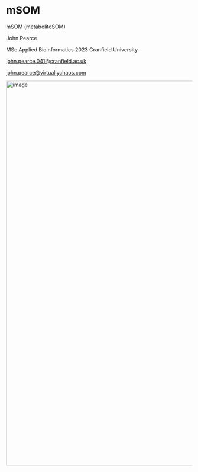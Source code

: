 # mSOM
mSOM (metaboliteSOM)

John Pearce

MSc Applied Bioinformatics 2023
Cranfield University

john.pearce.041@cranfield.ac.uk

john.pearce@virtuallychaos.com

<img width="1041" alt="image" src="https://github.com/jp-cranfield/mSOM/assets/127055199/a4a356b0-e2c9-495a-bf64-d33540855e9b">

